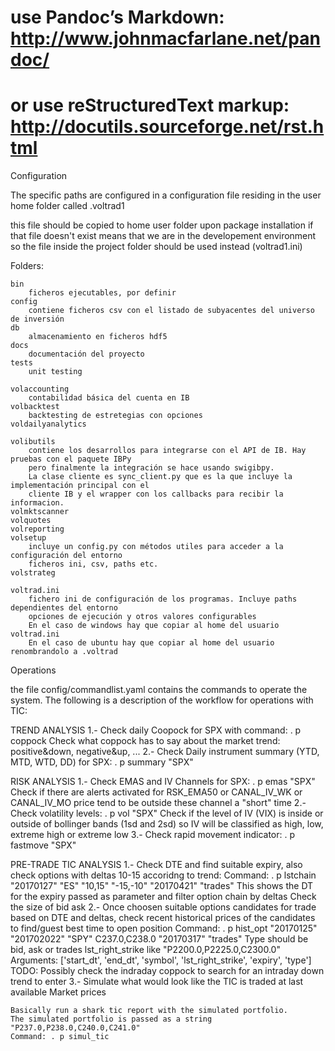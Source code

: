 # use Pandoc’s Markdown: http://www.johnmacfarlane.net/pandoc/
# or use reStructuredText markup: http://docutils.sourceforge.net/rst.html

Configuration

The specific paths are configured in a configuration file residing in the user home folder called .voltrad1

this file should be copied to home user folder upon package installation
if that file doesn't exist means that we are in the developement environment so the file inside the
project folder should be used instead (voltrad1.ini)

Folders:

    bin
        ficheros ejecutables, por definir
    config
        contiene ficheros csv con el listado de subyacentes del universo de inversión
    db
        almacenamiento en ficheros hdf5
    docs
        documentación del proyecto
    tests
        unit testing

    volaccounting
        contabilidad básica del cuenta en IB
    volbacktest
        backtesting de estretegias con opciones
    voldailyanalytics

    volibutils
        contiene los desarrollos para integrarse con el API de IB. Hay pruebas con el paquete IBPy
        pero finalmente la integración se hace usando swigibpy.
        La clase cliente es sync_client.py que es la que incluye la implementación principal con el
        cliente IB y el wrapper con los callbacks para recibir la informacion.
    volmktscanner
    volquotes
    volreporting
    volsetup
        incluye un config.py con métodos utiles para acceder a la configuración del entorno
        ficheros ini, csv, paths etc.
    volstrateg

    voltrad.ini
        fichero ini de configuración de los programas. Incluye paths dependientes del entorno
        opciones de ejecución y otros valores configurables
        En el caso de windows hay que copiar al home del usuario voltrad.ini
        En el caso de ubuntu hay que copiar al home del usuario renombrandolo a .voltrad

Operations

the file config/commandlist.yaml contains the commands to operate the system. The following is a description
of the workflow for operations with TIC:

TREND ANALYSIS
1.- Check daily Coopock for SPX with command: . p coppock
        Check what coppock has to say about the market trend: positive&down, negative&up, ...
2.- Check Daily instrument summary (YTD, MTD, WTD, DD) for SPX: . p summary "SPX"

RISK ANALYSIS
1.- Check EMAS and IV Channels for SPX: . p emas "SPX"
        Check if there are alerts activated for RSK_EMA50 or CANAL_IV_WK or CANAL_IV_MO
        price tend to be outside these channel a "short" time
2.- Check volatility levels: . p vol "SPX"
        Check if the level of IV (VIX) is inside or outside of bollinger bands (1sd and 2sd)
        so IV will be classified as high, low, extreme high or extreme low
3.- Check rapid movement indicator: . p fastmove "SPX"        

PRE-TRADE TIC ANALYSIS
1.- Check DTE and find suitable expiry, also check options with deltas 10-15 accoridng to trend:
    Command:  . p lstchain "20170127" "ES" "10,15" "-15,-10" "20170421" "trades"
    This shows the DT for the expiry passed as parameter and filter option chain by deltas
    Check the size of bid ask 
2.- Once choosen suitable options candidates for trade based on DTE and deltas, check recent historical
    prices of the candidates to find/guest best time to open position
    Command:  . p hist_opt "20170125" "201702022" "SPY" C237.0,C238.0 "20170317" "trades"
                Type should be bid, ask or trades
                lst_right_strike like "P2200.0,P2225.0,C2300.0"
                Arguments:
                ['start_dt', 'end_dt', 'symbol', 'lst_right_strike', 'expiry', 'type']
     TODO: Possibly check the indraday coppock to search for an intraday down trend to enter
3.- Simulate what would look like the TIC is traded at last available Market prices

    Basically run a shark tic report with the simulated portfolio.
    The simulated portfolio is passed as a string "P237.0,P238.0,C240.0,C241.0"
    Command: . p simul_tic
    
    